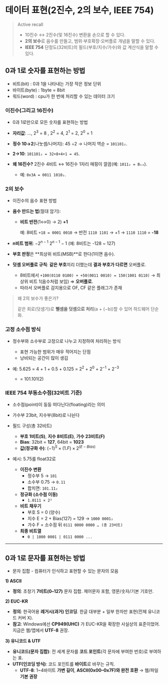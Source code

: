 # 데이터 표현(2진수, 2의 보수, IEEE 754)


> Active recall
> 
> - 10진수 ↔ 2진수(및 16진수) 변환을 손으로 할 수 있다.
> - **2의 보수**로 음수를 만들고, 범위·부호확장·오버플로 개념을 말할 수 있다.
> - **IEEE 754** 단정도(32비트)의 필드(부호/지수/가수)와 값 계산식을 말할 수 있다.

## 0과 1로 숫자를 표현하는 방법

- 비트(bit) : 0과 1을 나타내는 가장 작은 정보 단위
- 바이트(byte) : 1byte = 8bit
- 워드(word) : cpu가 한 번에 처리할 수 있는 데이터 크기

### 이진수(그리고 16진수)

- 0과 1로만으로 모든 숫자를 표현하는 방법

- **자리값**: …, $2^3$ = $8$ , $2^2$ = $4$, $2^1$ = $2$, $2^0$ = $1$
- **정수 10→2**(나눗셈/나머지): 45 ÷2 → 나머지 역순 = `101101₂`.
- **2→10**: `101101₂ = 32+8+4+1 = 45`.
- **왜 16진수?** 2진수 4비트 ↔ 16진수 1자리 매핑이 깔끔(예: `1011₂ = B₁₆`).
    - 예: `0x3A = 0011 1010₂`.

### 2의 보수

- 이진수의 음수 표현 방법
- **음수 만드는 법**(절대 암기):
    - **비트 반전**(1↔0) → 2) **+1**
        
        예: 8비트 `+18 = 0001 0010` → 반전 `1110 1101` → +1 → `1110 1110` = **-18**
        
- **n비트 범위**: $-2^{n-1} ~ 2^{n-1} -1$ (예: 8비트는 -128 ~ 127)
- **부호 판정**은 **최상위 비트(MSB)**로 한다(1이면 음수).
- **덧셈 오버플로 규칙**: **같은 부호**끼리 더했는데 **결과 부호가 다르면** 오버플로.
    - 8비트에서 `+100(0110 0100) + +50(0011 0010) = 150(1001 0110)` → 최상위 비트 1(음수처럼 보임) ⇒ **오버플로**.
    - 따라서 오버플로 감지용으로 OF, CF 같은 플래그가 존재

> 왜 2의 보수가 좋은가?
> 
> 
> 같은 회로(덧셈기)로 **뺄셈을 덧셈으로 처리**(a + (−b))할 수 있어 하드웨어 단순화.
> 

### 고정 소수점 방식

- 정수부와 소수부로 고정으로 나누고 지정하여 처리하는 방식
    - 표현 가능한 범위가 매우 적어지는 단점
    - 낭비되는 공간이 많이 생김

- 예: 5.625 = 4 + 1 + 0.5 + 0.125 = $2^2$ + $2^0$ + $2^{-1}$ + $2^{-3}$
    - = 101.101(2)
    

### IEEE 754 부동소수점(32비트 기준)

- 소수점(point)이 둥둥 떠다닌다(floating)라는 의미
- 가수부 23bit, 지수부(8bit)로 나뉜다

- 필드 구성(총 32비트)
    - **부호 1비트(S)**, **지수 8비트(E)**, **가수 23비트(F)**
    - **Bias**: 32bit = **127**, 64bit = **1023**
    - **값(정규화 수)**: $(−1)^S×(1.F)×2^{(E−Bias)}$

- 예시: 5.75를 float32로
    - **이진수 변환**
        - 정수부 5 → `101`
        - 소수부 0.75 → `0.11`
        - 합치면: `101.11₂`
    - **정규화 (소수점 이동)**
        - `1.0111 × 2²`
    - **비트 채우기**
        - 부호 S = 0 (양수)
        - 지수 E = 2 + Bias(127) = 129 → `1000 0001₂`
        - 가수 F = 소수점 뒤 `0111 0000 0000 … (총 23비트)`
    - **최종 비트열**
        - `0 | 1000 0001 | 0111 0000 ...`

---

## 0과 1로 문자를 표현하는 방법

- 문자 집합 - 컴퓨터가 인식하고 표현할 수 있는 문자의 모음

**1) ASCII**

- **정의**: 초창기 **7비트(0–127)** 문자 집합. 제어문자 포함, 영문/숫자/기본 기호만.

**2) EUC-KR**

- **정의**: 한국어용 **레거시(과거) 인코딩**. 한글 대부분 + 일부 한자만 표현(전체 유니코드 커버 X).
- **참고**: Windows에선 **CP949(UHC)** 가 EUC-KR을 확장한 사실상의 표준이었어. 지금은 웹/앱에서 **UTF-8** 권장.

**3) 유니코드 & UTF**

- **유니코드(문자 집합)**: 전 세계 문자를 **코드 포인트**(각 문자에 부여한 번호)로 부여하는 표.
- **UTF(인코딩 방식)**: 코드 포인트를 **바이트**로 바꾸는 규칙.
    - **UTF-8**: 1~4바이트 **가변 길이**, **ASCII(0x00–0x7F)와 완전 호환** → 웹/파일 **기본 권장**
